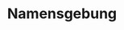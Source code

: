 ---
title: Namensgebung
permalink: /naming-guidelines/
classes: wide
search: true
sidebar:
  nav: "sidebar"
rule_category: naming-conventions
layout: rule-category
---